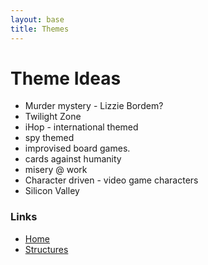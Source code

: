 ```yaml
---
layout: base
title: Themes
---
```

# Theme Ideas

* Murder mystery - Lizzie Bordem?
* Twilight Zone 
* iHop - international themed
* spy themed 
* improvised board games.
* cards against humanity
* misery @ work 
* Character driven - video game characters
* Silicon Valley 

### Links
* [Home](index.html)
* [Structures](structure.html)
